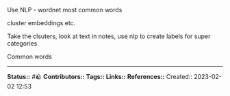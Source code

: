 Use NLP - wordnet
most common words

cluster embeddings etc. 

Take the clsuters, look at text in notes, use nlp to create labels for super categories

Common words 

 
---
**Status::** #🪨
**Contributors::**
**Tags::**
**Links::**
**References::**
Created:: 2023-02-02 12:53
